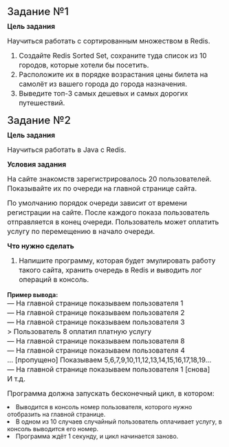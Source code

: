 <h4 fr-original-style="" style="font-size: 1.5rem; margin-top: 0px; margin-bottom: 0.5rem; color: inherit; line-height: 1.2; font-weight: 500; box-sizing: border-box;">Задание №1</h4>
<p fr-original-style="" style="margin-top: 0px; margin-bottom: 12px; color: var(--ui-sb-color-text-main); box-sizing: border-box; font-size: 16px; line-height: 22px;"><strong fr-original-style="" style="font-weight: 700; box-sizing: border-box;">Цель задания</strong></p>
<p fr-original-style="" style="margin-top: 0px; margin-bottom: 12px; color: var(--ui-sb-color-text-main); box-sizing: border-box; font-size: 16px; line-height: 22px;">Научиться работать с сортированным множеством в Redis.</p>
<ol fr-original-style="" style="margin-top: 0px; margin-bottom: 1rem; box-sizing: border-box; font-size: 16px; line-height: 22px;"><li fr-original-style="" style="box-sizing: border-box;">Создайте Redis Sorted Set, сохраните туда список из 10 городов, которые хотели бы посетить.&nbsp;</li><li fr-original-style="" style="box-sizing: border-box;">Расположите их в порядке возрастания цены билета на самолёт из вашего города до города назначения.</li><li fr-original-style="" style="box-sizing: border-box;">Выведите топ-3 самых дешевых и самых дорогих путешествий.</li></ol>
<h4 fr-original-style="" style="font-size: 1.5rem; margin-top: 0px; margin-bottom: 0.5rem; color: inherit; line-height: 1.2; font-weight: 500; box-sizing: border-box;">Задание №2</h4>
<p fr-original-style="" style="margin-top: 0px; margin-bottom: 12px; color: var(--ui-sb-color-text-main); box-sizing: border-box; font-size: 16px; line-height: 22px;"><strong fr-original-style="" style="font-weight: 700; box-sizing: border-box;">Цель задания</strong></p>
<p fr-original-style="" style="margin-top: 0px; margin-bottom: 12px; color: var(--ui-sb-color-text-main); box-sizing: border-box; font-size: 16px; line-height: 22px;">Научиться работать в Java с Redis.</p>
<p fr-original-style="" style="margin-top: 0px; margin-bottom: 12px; color: var(--ui-sb-color-text-main); box-sizing: border-box; font-size: 16px; line-height: 22px;"><strong fr-original-style="" style="font-weight: 700; box-sizing: border-box;">Условия задания</strong></p>
<p fr-original-style="" style="margin-top: 0px; margin-bottom: 12px; color: var(--ui-sb-color-text-main); box-sizing: border-box; font-size: 16px; line-height: 22px;">На сайте знакомств зарегистрировалось 20 пользователей. Показывайте их по очереди на главной странице сайта.</p>
<p fr-original-style="" style="margin-top: 0px; margin-bottom: 12px; color: var(--ui-sb-color-text-main); box-sizing: border-box; font-size: 16px; line-height: 22px;">По умолчанию порядок очереди зависит от времени регистрации на сайте. После каждого показа пользователь отправляется в конец очереди. Пользователь может оплатить услугу по перемещению в начало очереди.</p>
<p fr-original-style="" style="margin-top: 0px; margin-bottom: 12px; color: var(--ui-sb-color-text-main); box-sizing: border-box; font-size: 16px; line-height: 22px;"><strong fr-original-style="" style="font-weight: 700; box-sizing: border-box;">Что нужно сделать</strong></p>
<ol fr-original-style="" style="margin-top: 0px; margin-bottom: 1rem; box-sizing: border-box; font-size: 16px; line-height: 22px;"><li fr-original-style="" style="box-sizing: border-box;">Напишите программу, которая будет эмулировать работу такого сайта, хранить очередь в Redis и выводить лог операций в консоль.</li></ol>
<strong fr-original-style="" style="font-weight: 700; box-sizing: border-box;">Пример вывода:</strong>
<p fr-original-style="" style="margin-top: 0px; margin-bottom: 12px; color: var(--ui-sb-color-text-main); box-sizing: border-box; font-size: 16px; line-height: 22px;">— На главной странице показываем пользователя 1<br fr-original-style="" style="box-sizing: border-box;">— На главной странице показываем пользователя 2<br fr-original-style="" style="box-sizing: border-box;">— На главной странице показываем пользователя 3<br fr-original-style="" style="box-sizing: border-box;">&gt; Пользователь 8 оплатил платную услугу<br fr-original-style="" style="box-sizing: border-box;">— На главной странице показываем пользователя 8<br fr-original-style="" style="box-sizing: border-box;">— На главной странице показываем пользователя 4<br fr-original-style="" style="box-sizing: border-box;">… [пропущено] Показываем 5,6,7,9,10,11,12,13,14,15,16,17,18,19…<br fr-original-style="" style="box-sizing: border-box;">— На главной странице показываем пользователя 1 [снова]<br fr-original-style="" style="box-sizing: border-box;">И т.д.</p>
<p fr-original-style="" style="margin-top: 0px; margin-bottom: 12px; color: var(--ui-sb-color-text-main); box-sizing: border-box; font-size: 16px; line-height: 22px;">Программа должна запускать бесконечный цикл, в котором:</p>
<li fr-original-style="" style="box-sizing: border-box;">Выводится в консоль номер пользователя, которого нужно отобразить на главной странице.&nbsp;</li>
<li fr-original-style="" style="box-sizing: border-box;">В одном из 10 случаев случайный пользователь оплачивает услугу, в консоль выводится его номер.</li>
<li fr-original-style="" style="box-sizing: border-box;">Программа ждёт 1 секунду, и цикл начинается заново.</li>